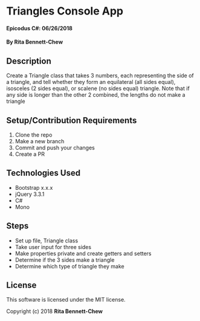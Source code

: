 # Triangles Console App

#### Epicodus C#: 06/26/2018

#### By Rita Bennett-Chew

## Description

Create a Triangle class that takes 3 numbers, each representing the side of a triangle, and tell whether they form an equilateral (all sides equal), isosceles (2 sides equal), or scalene (no sides equal) triangle. Note that if any side is longer than the other 2 combined, the lengths do not make a triangle

## Setup/Contribution Requirements

1. Clone the repo
1. Make a new branch
1. Commit and push your changes
1. Create a PR

## Technologies Used

* Bootstrap x.x.x
* jQuery 3.3.1
* C#
* Mono

## Steps
* Set up file, Triangle class
* Take user input for three sides
* Make properties private and create getters and setters
* Determine if the 3 sides make a triangle
* Determine which type of triangle they make

## License

This software is licensed under the MIT license.

Copyright (c) 2018 **Rita Bennett-Chew**
